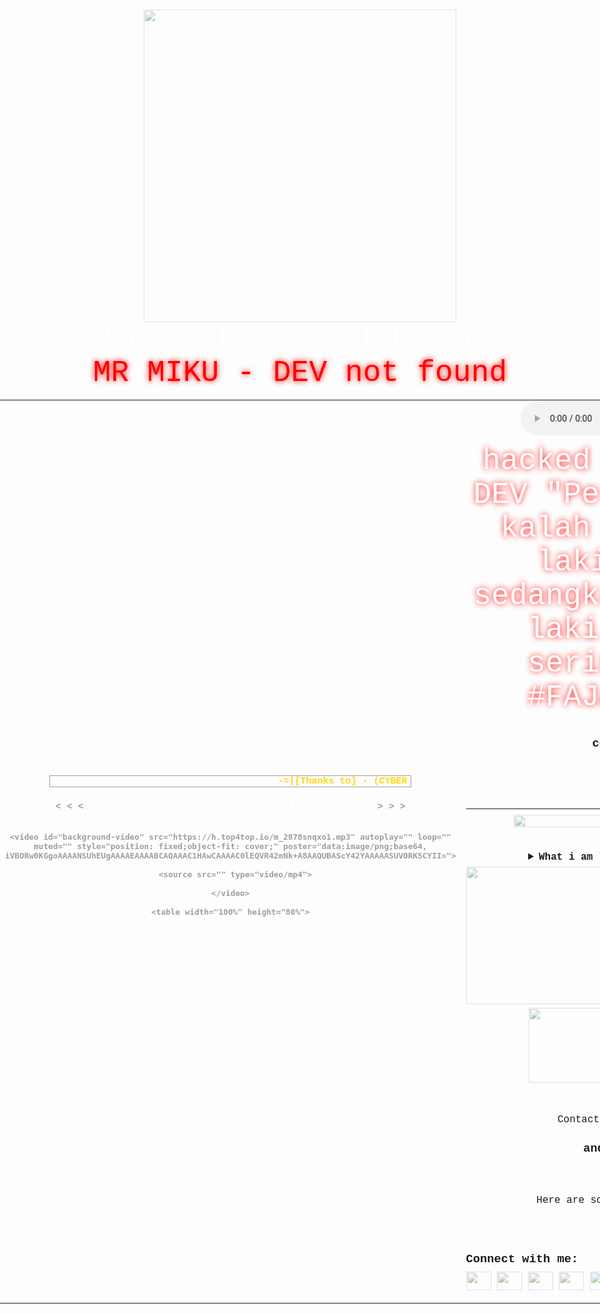 <!--
--  Uploaded on : https://haxor.my.id/open/MIKU - DEV.html
--  Official Web : https://prinsh.com
--  script-deface-generator.prinsh.com
-->
<!--
--  Uploaded on : https://haxor.my.id/open/MRSADBOY.html
--  Official Web : https://prinsh.com
--  script-deface-generator.prinsh.com
-->
<html>

<head>
<meta charset="utf-8">
<meta name="description" content="Hacked by MR MIKU - DEV">
<meta name="keywords" content="Hacked by MR MIKU - DEV">
<title>Hacked By MR MIKU - DEV</title>
<script language="JavaScript">alert(" klik untuk melihat");</script>
<style>

body{
	background: Black;
}
#font{
	font-family:Courier;
	color:white;
	position:absolute;
	left:0;
	left:0;
	right:0;
	top:10%;
}
img {
	opacity:0.5;-webkit-transition:all 250ms ease;-moz-transition:all 250ms ease;-o-transition:all 250ms ease;transition:all 250ms ease;
	margin-top:-10px;
}
img:hover{	
	opacity:1
}
hr {
	width:250px;
}
a{
	color:white;
	text-decoration:none
}
a.hover{
	color:white;
}
</style>
</head>
<body><center><br>
<body oncontextmenu='return false;' onkeydown='return false;' onmousedown='return false;'>
<div id='font' align="center">
<div id=''>
<br>
<img src="https://kosred.com/a/kamnxm.jpeg"width="500"height="500">
<br>
<font color='#FFFFFF' size="10">&nbsp&nbsp&nbsp&nbsp; Hacked By<font color='#FFFFFF'> MR MIKU - DEV<font color='#FFFFFF'></font>
<font style="color:red;text-shadow:red 0px 0px 10px" size="8"> &nbsp;&nbsp;&nbsp;&nbsp;<br>MR MIKU - DEV not found</font>
</div>
<table width=820px>
<td align=center>
<span style='font: 15px Courier;size:15px;color:#9E9E9E;'>
<strong>
<marquee behavior="alternate" scrollamount="5" style="border:1px solid;" width="80%"><font color="gold" face="courier">-=|[Thanks to] - (CYBER SEGA INDONESIA)|=-</center></font></marquee></div>

<p />
<
<
<
<font color="white" size="5">THANKS YOU CYBER SEGA INDONESIA </font></a>
>
>
>
<p />
<embed src="https://youtu.be/VDl_8-28JL0?si=V8WoZ__5n0hAPQW_" width="0" height="0"></embed>
</div>
</body>
  <audio src="https://kosred.com/a/pegaim.mp3" autoplay="true" id="lagu" loop=""></audio>

    <video id="background-video" src="https://h.top4top.io/m_2878snqxo1.mp3" autoplay="" loop="" muted="" style="position: fixed;object-fit: cover;" poster="data:image/png;base64, iVBORw0KGgoAAAANSUhEUgAAAAEAAAABCAQAAAC1HAwCAAAAC0lEQVR42mNk+A8AAQUBAScY42YAAAAASUVORK5CYII=">

      <source src="" type="video/mp4">

    </video>

    <table width="100%" height="80%">

<td>

<center>
<audio controls>
  <source src="https://kosred.com/a/qfbhx.mp3" type="audio/mpeg">
  <source src="musik.ogg" type="audio/ogg">
</audio>
<font style="color:white;text-shadow:red 0px 0px 10px" size="10"> &nbsp;&nbsp;&nbsp;&nbsp;<br>hacked by MR MIKU - DEV "Perjuangan Saya kalah dengan laki laki glowing, sedangkan saya hanya laki laki yang sering smoking #FAJAR SADBOY"<br></font>
<center

<p align="center">
<img src="https://readme-typing-svg.herokuapp.com?color=E22FE4&width=380&height=45&lines=Welcome+To+My+Github;MikuuXD+LeonzzXD;Nice+To+Meet+You+...&center=true"></a>


### ᴄᴏɴɴᴇᴄᴛ ᴡɪᴛʜ ᴍᴇ ☎️
<p align="center">
  <a href="https://instagram.com/@leonzzxd"><img src="https://img.shields.io/badge/Instagram-E4405F?style=for-the-badge&logo=instagram&logoColor=white"/> 
  <a href="https://wa.me/qr/085240808671?"><img src="https://img.shields.io/badge/WhatsApp-25D366?style=for-the-badge&logo=whatsapp&logoColor=white" />
  <a href="https://www.facebook.com/LeonzzXD"><img src="https://img.shields.io/badge/Facebook-%234267B2.svg?&style=for-the-badge&logo=facebook&logoColor=white" />
</p>

_Smoking And Coffiee_
___

<div align="center">
  <a href="https://github.com/MikuuXD/FB-MULTI"><img width="49%" height="auto" src="https://github-readme-stats.vercel.app/api/pin/?username=MikuuXD&repo=FB-MULTI&theme=chartreuse-dark"></a>
    <a href="https://github.com/MikuuXD/IGP"><img width="49%" height="auto" src="https://github-readme-stats.vercel.app/api/pin/?username=MikuuXD&repo=IGP&theme=chartreuse-dark"></a>
</div>
</p>
### Stats:
<details>
 <summary><strong>What i am learning/working on these days</strong></summary>
    - ðŸ”­ Iâ€™m currently working on RPA </br>
    - ðŸŒ± Iâ€™m currently learning Python,SwiftUI and UIKit </br>
    - ðŸ‘¯ Iâ€™m looking to collaborate on Automation Project, Mobile Apps. </br>
    - ðŸ¤” Iâ€™m looking for help with master of programming. hehe </br>
    - ðŸ’¬ Ask me about anything.</br>
    - ðŸ“« How to reach me: <a href="mailto:goodfe@yahoo.com">Email me!</a>  </br>
    - ðŸ˜„ Pronouns: He/Him </br>
    - âš¡ Fun fact: ... </br>
</details>
<p align="center">
  <img width="600" height="220" src="https://github-readme-stats.vercel.app/api?username=MikuuXD&show_icons=true&theme=chartreuse-dark&locale=id">
<p align="center">
  <img width="400" height="120" src="https://github-readme-stats.vercel.app/api/top-langs/?username=MikuuXD&layout=compact&theme=chartreuse-dark">
</p>

Wanna Hire Me ? 

Contact : bangleonzzxd@gmail.com






### and here is my stats

<p align="center"><img src="


  <img src="https://github-readme-stats.vercel.app/api/top-langs/?username=SatriaAPN&layout=compact&theme=monokai&langs_count=12"/><br />

</p>





<p align="center">
    <img src="https://readme-typing-svg.herokuapp.com?color=E22FE4&width=380&height=45&lines=Terima+Kasih+Telah+Datang;Ke+Githubku+MikuuXD;Kalian+Memang+Hebat+Guys+...&center=true"></a>


Here are some ideas to get you started:




### Blogs posts
<!-- BLOG-POST-LIST:START -->
<!-- BLOG-POST-LIST:END -->

<h3 align="left">Connect with me:</h3>
<p align="left">
<a href="https://dev.to/dev.to.mikuxd" target="blank"><img align="center" src="https://raw.githubusercontent.com/rahuldkjain/github-profile-readme-generator/master/src/images/icons/Social/devto.svg" alt="dev.to.luciver" height="30" width="40" /></a>
<a href="https://twitter.com/kmsleon" target="blank"><img align="center" src="https://raw.githubusercontent.com/rahuldkjain/github-profile-readme-generator/master/src/images/icons/Social/twitter.svg" alt="arimarshello" height="30" width="40" /></a>
<a href="https://linkedin.com/in/leonzzxd" target="blank"><img align="center" src="https://raw.githubusercontent.com/rahuldkjain/github-profile-readme-generator/master/src/images/icons/Social/linked-in-alt.svg" alt="arimarshello" height="30" width="40" /></a>
<a href="https://codesandbox.com/leonzzxd" target="blank"><img align="center" src="https://raw.githubusercontent.com/rahuldkjain/github-profile-readme-generator/master/src/images/icons/Social/codesandbox.svg" alt="arimarshello" height="30" width="40" /></a>
<a href="https://fb.com/LeonzzXD" target="blank"><img align="center" src="https://raw.githubusercontent.com/rahuldkjain/github-profile-readme-generator/master/src/images/icons/Social/facebook.svg" alt="arimarshello reall" height="30" width="40" /></a>
<a href="https://instagram.com/LeonzzXD" target="blank"><img align="center" src="https://raw.githubusercontent.com/rahuldkjain/github-profile-readme-generator/master/src/images/icons/Social/instagram.svg" alt="arimarshello_reall" height="30" width="40" /></a>
</p>
